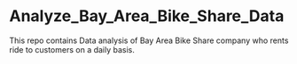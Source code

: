# Analyze_Bay_Area_Bike_Share_Data
This repo contains Data analysis of Bay Area Bike Share company who rents ride to customers on a daily basis.
